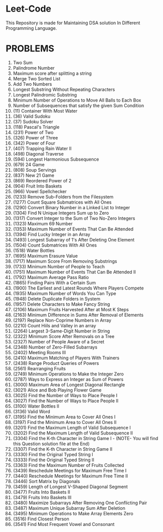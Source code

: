 # Leet-Code
This Repository is made for Maintaining DSA solution In Different Programming Language.

# PROBLEMS
1. Two Sum
2. Palindrome Number
3. Maximum score after splitting a string
4. Merge Two Sorted List
5. Add Two Numbers
6. Longest Substring Without Repeating Characters
7. Longest Palindromic Substring
8. Minimum Number of Operations to Move All Balls to Each Box
9. Number of Subsequences that satisfy the given Sum Condition
10. (11) Container With Most Water
11. (36) Valid Sudoku
12. (37) Sudoku Solver
13. (118) Pascal's Triangle
14. (231) Power of Two
15. (326) Power of Three
16. (342) Power of Four
17. (407) Trapping Rain Water II 
18. (498) Diagonal Traverse
19. (594) Longest Harmonious Subsequence
20. (679) 24 Game
21. (808) Soup Servings
22. (837) New 21 Game
23. (869) Reordered Power of 2
24. (904) Fruit Into Baskets
25. (966) Vowel Spellchecker
26. (1233) Remove Sub-Folders from the Filesystem
27. (1277) Count Square Submatrices with All Ones
28. (1290) Convert Binary Number in a Linked List to Integer
29. (1304) Find N Unique Integers Sum up to Zero
30. (1317) Convert Integer to the Sum of Two No-Zero Integers
31. (1323) Maximum 69 Number
32. (1353) Maximum Number of Events That Can Be Attended
33. (1394) Find Lucky Integer in an Array
34. (1493) Longest Subarray of 1's After Deleting One Element
35. (1504) Count Submatrices With All Ones
36. (1518) Water Bottles
37. (1695) Maximum Erasure Value
38. (1717) Maximum Score From Removing Substrings
39. (1733) Minimum Number of People to Teach
40. (1751) Maximum Number of Events That Can Be Attended II
41. (1792) Maximum Average Pass Ratio
42. (1865) Finding Pairs With a Certain Sum
43. (1900) The Earliest and Latest Rounds Where Players Compete
44. (1935) Maximum Number of Words You Can Type
45. (1948) Delete Duplicate Folders in System
46. (1957) Delete Characters to Make Fancy String
47. (2106) Maximum Fruits Harvested After at Most K Steps
48. (2163) Minimum Difference in Sums After Removal of Elements
49. (2197) Replace Non-Coprime Numbers in Array
50. (2210) Count Hiils and Valley in an array
51. (2264) Largest 3-Same-Digit Number in String
52. (2322) Minimum Score After Removals on a Tree
53. (2327) Number of People Aware of a Secret
54. (2348) Number of Zero-Filled Subarrays
55. (2402) Meeting Rooms III
56. (2410) Maximum Matching of Players With Trainers
57. (2438) Range Product Queries of Powers
58. (2561) Rearranging Fruits
59. (2749) Minimum Operations to Make the Integer Zero
60. (2787) Ways to Express an Integer as Sum of Powers
61. (3000) Maximum Area of Longest Diagonal Rectangle
62. (3021) Alice and Bob Playing Flower Game
63. (3025) Find the Number of Ways to Place People I
64. (3027) Find the Number of Ways to Place People II
65. (3100) Water Bottles II
66. (3136) Valid Word
67. (3195) Find the Minimum Area to Cover All Ones I
68. (3197) Find the Minimum Area to Cover All Ones II
69. (3201) Find the Maximum Length of Valid Subsequence I
70. (3202) Find the Maximum Length of Valid Subsequence II
71. (3304) Find the K-th Character in String Game I - (NOTE- You will find this Question solution file at the End)
70. (3307) Find the K-th Character in String Game II
71. (3330) Find the Original Typed String I
72. (3333) Find the Original Typed String II
73. (3363) Find the Maximum Number of Fruits Collected
74. (3439) Reschedule Meetings for Maximum Free Time I
75. (3440) Reschedule Meetings for Maximum Free Time II
76. (3446) Sort Matrix by Diagonals
77. (3459) Length of Longest V-Shaped Diagonal Segment
78. (3477) Fruits Into Baskets II
79. (3479) Fruits Into Baskets III
80. (3480) Maximize Subarrays After Removing One Conflicting Pair
67. (3487) Maximum Unique Subarray Sum After Deletion
68. (3495) Minimum Operations to Make Array Elements Zero
69. (3516) Find Closest Person
70. (3541) Find Most Frequent Vowel and Consonant




